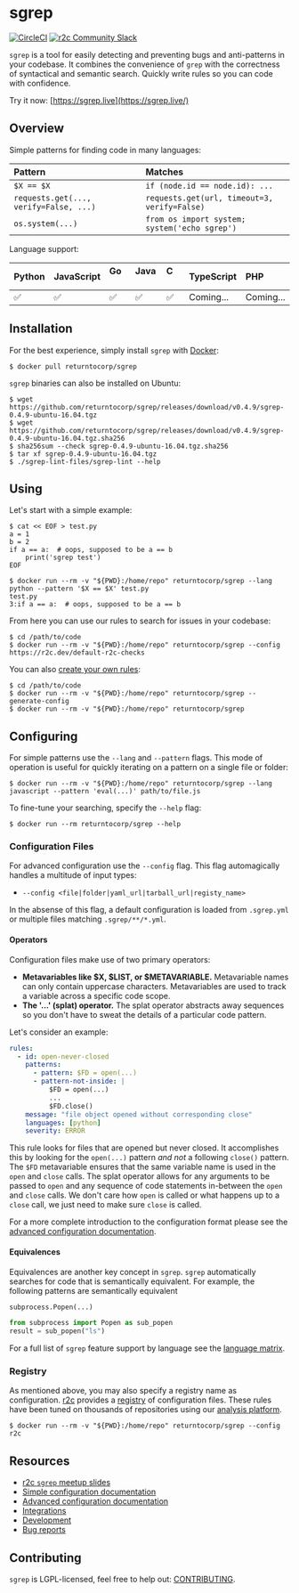 # sgrep

[![CircleCI](https://circleci.com/gh/returntocorp/sgrep.svg?style=svg)](https://circleci.com/gh/returntocorp/sgrep)
[![r2c Community Slack](https://img.shields.io/badge/r2c_slack-join-brightgreen?style=flat&logo=slack&labelColor=4A154B)](https://join.slack.com/t/r2c-community/shared_invite/enQtNjU0NDYzMjAwODY4LWE3NTg1MGNhYTAwMzk5ZGRhMjQ2MzVhNGJiZjI1ZWQ0NjQ2YWI4ZGY3OGViMGJjNzA4ODQ3MjEzOWExNjZlNTA)

`sgrep` is a tool for easily detecting and preventing bugs and anti-patterns in
your codebase. It combines the convenience of `grep` with the correctness of
syntactical and semantic search. Quickly write rules so you can code with
confidence.

Try it now: [https://sgrep.live](https://sgrep.live/)

## Overview

Simple patterns for finding code in many languages:

| **Pattern** | **Matches** |
| :--- | :--- |
| `$X == $X` | `if (node.id == node.id): ...` |
| `requests.get(..., verify=False, ...)` | `requests.get(url, timeout=3, verify=False)` |
| `os.system(...)` | `from os import system; system('echo sgrep')` |

Language support:

| **Python** | **JavaScript** | **Go &nbsp; &nbsp; &nbsp;** | **Java &nbsp;** | **C &nbsp; &nbsp; &nbsp; &nbsp;** | **TypeScript** | **PHP &nbsp; &nbsp;** |
| :--- | :--- | :--- | :--- | :--- | :--- | :--- |
| ✅ | ✅ | ✅ | ✅ | ✅ | Coming... | Coming... |

## Installation

For the best experience, simply install `sgrep` with [Docker](https://docs.docker.com/install/):

```
$ docker pull returntocorp/sgrep
```

`sgrep` binaries can also be installed on Ubuntu:

```
$ wget https://github.com/returntocorp/sgrep/releases/download/v0.4.9/sgrep-0.4.9-ubuntu-16.04.tgz
$ wget https://github.com/returntocorp/sgrep/releases/download/v0.4.9/sgrep-0.4.9-ubuntu-16.04.tgz.sha256
$ sha256sum --check sgrep-0.4.9-ubuntu-16.04.tgz.sha256
$ tar xf sgrep-0.4.9-ubuntu-16.04.tgz
$ ./sgrep-lint-files/sgrep-lint --help
```

## Using

Let's start with a simple example:

```
$ cat << EOF > test.py
a = 1
b = 2
if a == a:  # oops, supposed to be a == b
    print('sgrep test')
EOF
```

```
$ docker run --rm -v "${PWD}:/home/repo" returntocorp/sgrep --lang python --pattern '$X == $X' test.py
test.py
3:if a == a:  # oops, supposed to be a == b
```

From here you can use our rules to search for issues in your codebase:

```
$ cd /path/to/code
$ docker run --rm -v "${PWD}:/home/repo" returntocorp/sgrep --config https://r2c.dev/default-r2c-checks
```

You can also [create your own rules](docs/config/advanced.md):

```
$ cd /path/to/code
$ docker run --rm -v "${PWD}:/home/repo" returntocorp/sgrep --generate-config
$ docker run --rm -v "${PWD}:/home/repo" returntocorp/sgrep
```

## Configuring

For simple patterns use the `--lang` and `--pattern` flags. This mode of
operation is useful for quickly iterating on a pattern on a single file or
folder:

```
$ docker run --rm -v "${PWD}:/home/repo" returntocorp/sgrep --lang javascript --pattern 'eval(...)' path/to/file.js
```

To fine-tune your searching, specify the `--help` flag:

```
$ docker run --rm returntocorp/sgrep --help
```

### Configuration Files

For advanced configuration use the `--config` flag. This flag automagically
handles a multitude of input types:

* `--config <file|folder|yaml_url|tarball_url|registy_name>`

In the absense of this flag, a default configuration is loaded from `.sgrep.yml`
or multiple files matching `.sgrep/**/*.yml`.

#### Operators

Configuration files make use of two primary operators:

* **Metavariables like $X, $LIST, or $METAVARIABLE.** Metavariable names can
only contain uppercase characters. Metavariables are used to track a variable
across a specific code scope.
* **The '...' (splat) operator.** The splat operator abstracts away sequences
so you don't have to sweat the details of a particular code pattern.

Let's consider an example:

```yaml
rules:
  - id: open-never-closed
    patterns:
      - pattern: $FD = open(...)
      - pattern-not-inside: |
          $FD = open(...)
          ...
          $FD.close()
    message: "file object opened without corresponding close"
    languages: [python]
    severity: ERROR
```

This rule looks for files that are opened but never closed. It accomplishes
this by looking for the `open(...)` pattern _and not_ a following `close()`
pattern. The `$FD` metavariable ensures that the same variable name is used
in the `open` and `close` calls. The splat operator allows for any arguments
to be passed to `open` and any sequence of code statements in-between the `open`
and `close` calls. We don't care how `open` is called or what happens up to
a `close` call, we just need to make sure `close` is called.

For a more complete introduction to the configuration format please see the
[advanced configuration documentation](docs/config/advanced.md).

#### Equivalences

Equivalences are another key concept in `sgrep`. `sgrep` automatically searches
for code that is semantically equivalent. For example, the following patterns
are semantically equivalent

```python
subprocess.Popen(...)
```

```python
from subprocess import Popen as sub_popen
result = sub_popen("ls")
```

For a full list of `sgrep` feature support by language see the
[language matrix](docs/matrix.md).

### Registry

As mentioned above, you may also specify a registry name as configuration.
[r2c](https://r2c.dev) provides a [registry](https://github.com/returntocorp/sgrep-rules)
of configuration files. These rules have been tuned on thousands of repositories
using our [analysis platform](https://app.r2c.dev).

```
$ docker run --rm -v "${PWD}:/home/repo" returntocorp/sgrep --config r2c
```

## Resources

* [r2c `sgrep` meetup slides](https://r2c.dev/sgrep-public2.pdf)
* [Simple configuration documentation](docs/config/simple.md)
* [Advanced configuration documentation](docs/config/advanced.md)
* [Integrations](docs/integrations.md)
* [Development](docs/development.md)
* [Bug reports](https://github.com/returntocorp/sgrep/issues)

## Contributing

`sgrep` is LGPL-licensed, feel free to help out: [CONTRIBUTING](https://github.com/returntocorp/sgrep/blob/develop/CONTRIBUTING.md).
